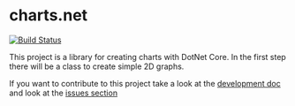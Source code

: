 # charts.net

[![Build Status](https://travis-ci.org/DoBi/charts.net.svg?branch=master)](https://travis-ci.org/DoBi/charts.net)

This project is a library for creating charts with DotNet Core. 
In the first step there will be a class to create simple 2D graphs.

If you want to contribute to this project take a look at the [development doc](docs/Development.md) 
and look at the [issues section](https://github.com/DoBi/charts.net/issues)